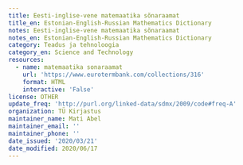 ```yaml
---
title: Eesti-inglise-vene matemaatika sõnaraamat
title_en: Estonian-English-Russian Mathematics Dictionary
notes: Eesti-inglise-vene matemaatika sõnaraamat
notes_en: Estonian-English-Russian Mathematics Dictionary
category: Teadus ja tehnoloogia
category_en: Science and Technology
resources:
  - name: matemaatika sonaraamat
    url: 'https://www.eurotermbank.com/collections/316'
    format: HTML
    interactive: 'False'
license: OTHER
update_freq: 'http://purl.org/linked-data/sdmx/2009/code#freq-A'
organization: TÜ Kirjastus
maintainer_name: Mati Abel
maintainer_email: ''
maintainer_phone: ''
date_issued: '2020/03/21'
date_modified: 2020/06/17
---
```

